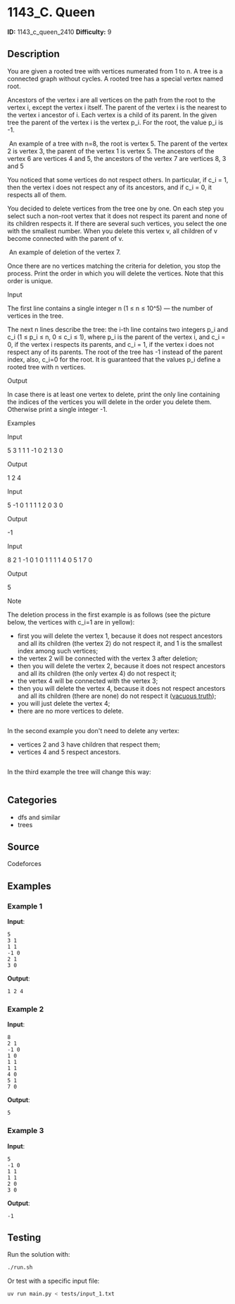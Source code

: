 # 1143_C. Queen

**ID:** 1143_c_queen_2410
**Difficulty:** 9

## Description

You are given a rooted tree with vertices numerated from 1 to n. A tree is a connected graph without cycles. A rooted tree has a special vertex named root.

Ancestors of the vertex i are all vertices on the path from the root to the vertex i, except the vertex i itself. The parent of the vertex i is the nearest to the vertex i ancestor of i. Each vertex is a child of its parent. In the given tree the parent of the vertex i is the vertex p_i. For the root, the value p_i is -1.

<image> An example of a tree with n=8, the root is vertex 5. The parent of the vertex 2 is vertex 3, the parent of the vertex 1 is vertex 5. The ancestors of the vertex 6 are vertices 4 and 5, the ancestors of the vertex 7 are vertices 8, 3 and 5

You noticed that some vertices do not respect others. In particular, if c_i = 1, then the vertex i does not respect any of its ancestors, and if c_i = 0, it respects all of them.

You decided to delete vertices from the tree one by one. On each step you select such a non-root vertex that it does not respect its parent and none of its children respects it. If there are several such vertices, you select the one with the smallest number. When you delete this vertex v, all children of v become connected with the parent of v.

<image> An example of deletion of the vertex 7.

Once there are no vertices matching the criteria for deletion, you stop the process. Print the order in which you will delete the vertices. Note that this order is unique.

Input

The first line contains a single integer n (1 ≤ n ≤ 10^5) — the number of vertices in the tree.

The next n lines describe the tree: the i-th line contains two integers p_i and c_i (1 ≤ p_i ≤ n, 0 ≤ c_i ≤ 1), where p_i is the parent of the vertex i, and c_i = 0, if the vertex i respects its parents, and c_i = 1, if the vertex i does not respect any of its parents. The root of the tree has -1 instead of the parent index, also, c_i=0 for the root. It is guaranteed that the values p_i define a rooted tree with n vertices.

Output

In case there is at least one vertex to delete, print the only line containing the indices of the vertices you will delete in the order you delete them. Otherwise print a single integer -1.

Examples

Input


5
3 1
1 1
-1 0
2 1
3 0


Output


1 2 4 


Input


5
-1 0
1 1
1 1
2 0
3 0


Output


-1


Input


8
2 1
-1 0
1 0
1 1
1 1
4 0
5 1
7 0


Output


5 

Note

The deletion process in the first example is as follows (see the picture below, the vertices with c_i=1 are in yellow):

  * first you will delete the vertex 1, because it does not respect ancestors and all its children (the vertex 2) do not respect it, and 1 is the smallest index among such vertices; 
  * the vertex 2 will be connected with the vertex 3 after deletion; 
  * then you will delete the vertex 2, because it does not respect ancestors and all its children (the only vertex 4) do not respect it; 
  * the vertex 4 will be connected with the vertex 3; 
  * then you will delete the vertex 4, because it does not respect ancestors and all its children (there are none) do not respect it ([vacuous truth](https://en.wikipedia.org/wiki/Vacuous_truth)); 
  * you will just delete the vertex 4; 
  * there are no more vertices to delete. 

<image>

In the second example you don't need to delete any vertex:

  * vertices 2 and 3 have children that respect them; 
  * vertices 4 and 5 respect ancestors. 

<image>

In the third example the tree will change this way:

<image>

## Categories

- dfs and similar
- trees

## Source

Codeforces

## Examples

### Example 1

**Input**:
```
5
3 1
1 1
-1 0
2 1
3 0
```

**Output**:
```
1 2 4
```

### Example 2

**Input**:
```
8
2 1
-1 0
1 0
1 1
1 1
4 0
5 1
7 0
```

**Output**:
```
5
```

### Example 3

**Input**:
```
5
-1 0
1 1
1 1
2 0
3 0
```

**Output**:
```
-1
```


## Testing

Run the solution with:

```bash
./run.sh
```

Or test with a specific input file:

```bash
uv run main.py < tests/input_1.txt
```
